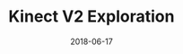---
customer: ""
title: "Kinect V2 Exploration"
cover: "./kinect_v2_exploration.png"
date: "2018-06-17"
task: "XXXX"
time: "XXXX"
---